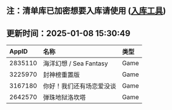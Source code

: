 ## 注：清单库已加密想要入库请使用 ([入库工具](https://github.com/BlankTMing/ManifestAutoUpdate/releases))

## 更新时间：2025-01-08 15:30:49
| AppID | 名称 | 类型  |
| :-------------------- | :----------------------------- | :----------- |
| 2835110 | 海洋幻想 / Sea Fantasy| Game |
| 3225970 | 封神榜重置版| Game |
| 3167180 | 你好！我们还有场恋爱没谈| Game |
| 2642570 | 弹珠地狱洛坎塔| Game |
